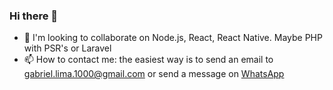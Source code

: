 ### Hi there 👋
- 👯 I'm looking to collaborate on Node.js, React, React Native. Maybe PHP with PSR's or Laravel
- 📫 How to contact me: the easiest way is to send an email to gabriel.lima.1000@gmail.com or send a message on [WhatsApp](https://api.whatsapp.com/send?phone=559299772008&text=Ola%2C%20gabriel%20vi%20seu%20numero%20no%20github.)

<!--
Here are some ideas to get you started:

- 🔭 I’m currently working on ...
- 🌱 I’m currently learning ...
- 👯 I’m looking to collaborate on ...
- 🤔 I’m looking for help with ...
- 💬 Ask me about ...
- 📫 How to reach me: ...
- 😄 Pronouns: ...
- ⚡ Fun fact: ...
-->
